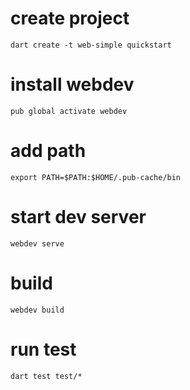 # create project

```
dart create -t web-simple quickstart
```

# install webdev

```
pub global activate webdev
```

# add path

```
export PATH=$PATH:$HOME/.pub-cache/bin
```

# start dev server

```
webdev serve
```

# build

```
webdev build
```

# run test

```
dart test test/*
```
